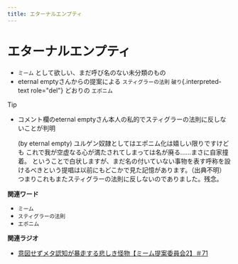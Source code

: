 ```yaml
---
title: エターナルエンプティ
---
```


# エターナルエンプティ


-   `ミーム`
    として欲しい、まだ呼び名のない未分類のもの
-   eternal emptyさんからの提案による
    `スティグラーの法則`
    `破り`{.interpreted-text role="del"} どおりの
    `エポニム`



Tip


* コメント欄のeternal
emptyさん本人の私的でスティグラーの法則に反しないことが判明

  (by eternal empty)
  ユルゲン奴隷としてはエポニム化は嬉しい限りですけども
  これで我が空虚なる心が満たされてしまっては名が廃る......まさに自家撞着。
  ということで白状しますが、まだ名の付いていない事物を表す呼称を設けるべきという提唱は以前にもどこかで見た記憶があります。（出典不明）
  つまりこれもまたスティグラーの法則に反しないのでありました。残念。


**関連ワード**

-   `ミーム`
-   `スティグラーの法則`
-   `エポニム`

**関連ラジオ**

-   [意図せずメタ認知が暴走する悲しき怪物【ミーム提案委員会2】＃71](https://www.youtube.com/watch?v=sj7eer2tArs)
